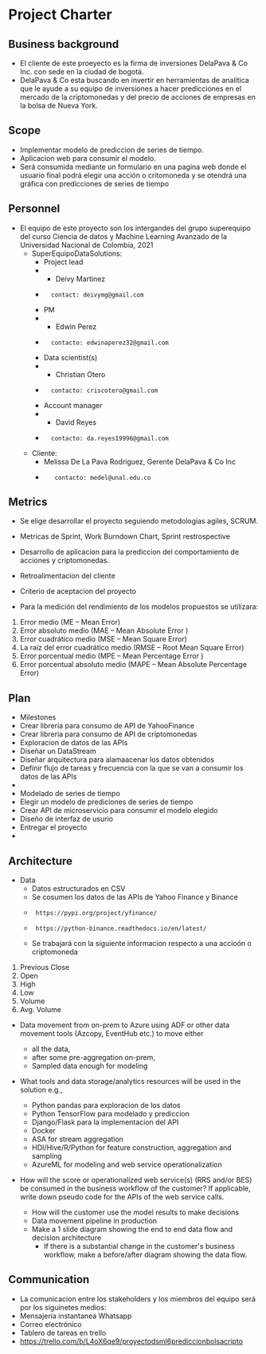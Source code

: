 # Project Charter

## Business background

* El cliente de este proeyecto es la firma de inversiones DelaPava & Co Inc. con sede en la ciudad de bogotá.
*  DelaPava & Co esta buscando en invertir en herramientas de analítica que le ayude a su equipo de inversiones a hacer predicciones en el mercado de la criptomonedas y del precio de acciones de empresas en la bolsa de Nueva York.

## Scope
* Implementar modelo de prediccion de series de tiempo.
* Aplicacion web para consumir el modelo.
* Será consumida mediante un formulario en una pagina web donde el usuario final podrá elegir una acción o critomoneda y se otendrá una gráfica con predicciones de series de tiempo

## Personnel
* El equipo de este proyecto son los intergandes del grupo superequipo del curso Ciencia de datos y Machine Learning Avanzado de la Universidad Nacional de Colombia, 2021
	* SuperEquipoDataSolutions:
		* Project lead
		* 	* Deivy Martinez
		* 		contact: deivymg@gmail.com
		* PM
		* 	* Edwin Perez
		* 		contacto: edwinaperez32@gmail.com
		* Data scientist(s)
		*	* Christian Otero
		*		contacto: criscotero@gmail.com 	
		* Account manager
		* 	* David Reyes
		* 		contacto: da.reyes19996@gmail.com
	* Cliente:
		* Melissa De La Pava Rodriguez, Gerente DelaPava & Co Inc
		* 		 contacto: medel@unal.edu.co
	
## Metrics
* Se elige desarrollar el proyecto seguiendo metodologias agiles, SCRUM.
* Metricas de Sprint, Work Burndown Chart, Sprint restrospective
* Desarrollo de aplicacion para la prediccion del comportamiento de acciones y criptomonedas.
* Retroalimentacion del cliente
* Criterio de aceptacion del proyecto

* Para la medición del rendimiento de los modelos propuestos se utilizara:
<ol>
	<li>Error medio (ME – Mean Error)</li>
	<li>Error absoluto medio (MAE – Mean Absolute Error )</li>
	<li>Error cuadrático medio (MSE – Mean Square Error)</li>
	<li>La raíz del error cuadrático medio (RMSE – Root Mean Square Error)</li>
	<li>Error porcentual medio (MPE – Mean Percentage Error )</li>
	<li>Error porcentual absoluto medio (MAPE – Mean Absolute Percentage Error)</li>
</ol>




## Plan
* Milestones
* 	Crear libreria para consumo de API de YahooFinance
* 	Crear libreria para consumo de API de criptomonedas
* 	Exploracion de datos de las APIs
* 	Diseñar un DataStream 
* 	Diseñar arquitectura para alamaacenar los datos obtenidos
* 	Definir flujo de tareas y frecuencia con la que se van a consumir los datos de las APIs
* 	
* 	Modelado de series de tiempo
* 	Elegir un modelo de prediciones de series de tiempo
* 	Crear API de microservicio para consumir el modelo elegido
* 	Diseño de interfaz de usurio
* 	Entregar el proyecto
* 	

## Architecture
* Data
  * Datos estructurados en CSV
  * Se cosumen los datos de las APIs de Yahoo Finance y Binance
  * 	 https://pypi.org/project/yfinance/
  * 	 https://python-binance.readthedocs.io/en/latest/
  
  * Se trabajará con la siguiente informacion respecto a una accioón o criptomoneda

<ol>
<li>Previous Close</li>
<li>Open</li>
<li>High</li>
<li>Low</li>
<li>Volume</li>
<li>Avg. Volume</li>
</ol>



* Data movement from on-prem to Azure using ADF or other data movement tools (Azcopy, EventHub etc.) to move either
  * all the data, 
  * after some pre-aggregation on-prem,
  * Sampled data enough for modeling 

* What tools and data storage/analytics resources will be used in the solution e.g.,
  * Python pandas para exploracion de los datos
  * Python TensorFlow para modelado y prediccion
  * Django/Flask para la implementacion del API
  * Docker	
  * ASA for stream aggregation
  * HDI/Hive/R/Python for feature construction, aggregation and sampling
  * AzureML for modeling and web service operationalization
* How will the score or operationalized web service(s) (RRS and/or BES) be consumed in the business workflow of the customer? If applicable, write down pseudo code for the APIs of the web service calls.
  * How will the customer use the model results to make decisions
  * Data movement pipeline in production
  * Make a 1 slide diagram showing the end to end data flow and decision architecture
    * If there is a substantial change in the customer's business workflow, make a before/after diagram showing the data flow.

## Communication
* La comunicacion entre los stakeholders y los miembros del equipo será por los siguinetes medios:
* Mensajeria instantanea Whatsapp
* Correo electrónico
* Tablero de tareas en trello
* 	 https://trello.com/b/L4oX6qe9/proyectodsml6prediccionbolsacripto

